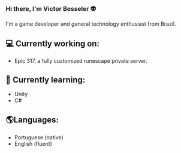 ### Hi there, I'm Victor Besseler 👽

I'm a game developer and general technology enthusiast from Brazil.

## 💻 Currently working on:
- Epic 317, a fully customized runescape private server.

## 🌱 Currently learning:
- Unity
- C#

## 🌎Languages:
- Portuguese (native)
- English (fluent)

